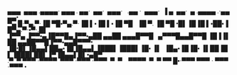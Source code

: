 <p><span style="font-family: 'Lucida Console'; line-height: 14px; font-size: 14px; display: inline block;">▄▄▄&nbsp;&nbsp;▄▄▄&nbsp;.▄▄▄▄&middot;&nbsp;▄▄▄&nbsp;.&nbsp;▄▄&middot;&nbsp;&nbsp;▄▄&middot;&nbsp;&nbsp;▄▄▄&middot;&nbsp;&nbsp;&nbsp;.▄▄&nbsp;&middot;&nbsp;&nbsp;▄▄▄&middot;&nbsp;&nbsp;▐&nbsp;▄&nbsp;&nbsp;▄▄&middot;&nbsp;&nbsp;▄&nbsp;.▄▄▄▄&nbsp;.&middot;▄▄▄▄&bull;<br />▀▄&nbsp;█&middot;▀▄.▀&middot;▐█&nbsp;▀█▪▀▄.▀&middot;▐█&nbsp;▌▪▐█&nbsp;▌▪▐█&nbsp;▀█&nbsp;&nbsp;&nbsp;▐█&nbsp;▀.&nbsp;▐█&nbsp;▀█&nbsp;&bull;█▌▐█▐█&nbsp;▌▪██▪▐█▀▄.▀&middot;▪▀&middot;.█▌<br />▐▀▀▄&nbsp;▐▀▀▪▄▐█▀▀█▄▐▀▀▪▄██&nbsp;▄▄██&nbsp;▄▄▄█▀▀█&nbsp;&nbsp;&nbsp;▄▀▀▀█▄▄█▀▀█&nbsp;▐█▐▐▌██&nbsp;▄▄██▀▀█▐▀▀▪▄▄█▀▀▀&bull;<br />▐█&bull;█▌▐█▄▄▌██▄▪▐█▐█▄▄▌▐███▌▐███▌▐█▪&nbsp;▐▌&nbsp;&nbsp;▐█▄▪▐█▐█▪&nbsp;▐▌██▐█▌▐███▌██▌▐▀▐█▄▄▌█▌▪▄█▀<br />.▀&nbsp;&nbsp;▀&nbsp;▀▀▀&nbsp;&middot;▀▀▀▀&nbsp;&nbsp;▀▀▀&nbsp;&middot;▀▀▀&nbsp;&middot;▀▀▀&nbsp;&nbsp;▀&nbsp;&nbsp;▀&nbsp;&nbsp;&nbsp;&nbsp;▀▀▀▀&nbsp;&nbsp;▀&nbsp;&nbsp;▀&nbsp;▀▀&nbsp;█▪&middot;▀▀▀&nbsp;▀▀▀&nbsp;&middot;&nbsp;▀▀▀&nbsp;&middot;▀▀▀&nbsp;&bull;<br /></span></p>

<!--
**Beccachez/Beccachez** is a ✨ _special_ ✨ repository because its `README.md` (this file) appears on your GitHub profile.

Here are some ideas to get you started:

- 🔭 I’m currently working on ...
- 🌱 I’m currently learning ...
- 👯 I’m looking to collaborate on ...
- 🤔 I’m looking for help with ...
- 💬 Ask me about ...
- 📫 How to reach me: ...
- 😄 Pronouns: ...
- ⚡ Fun fact: ...
-->
